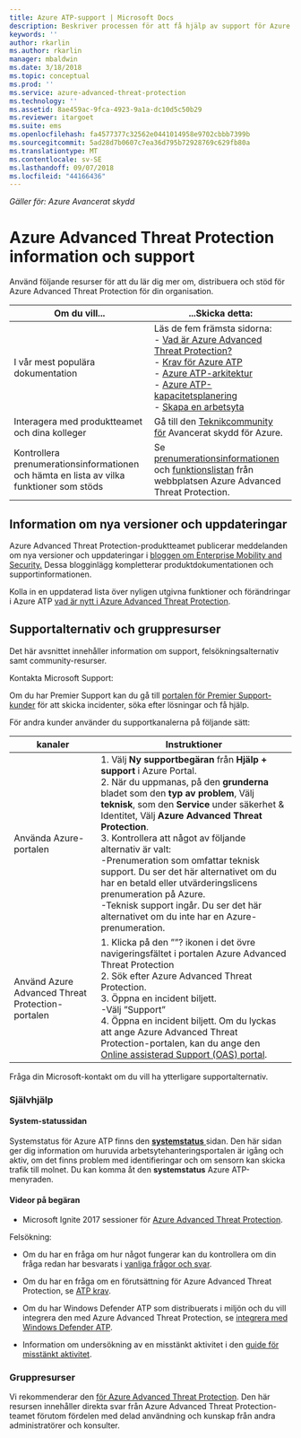 ```yaml
---
title: Azure ATP-support | Microsoft Docs
description: Beskriver processen för att få hjälp av support för Azure ATP.
keywords: ''
author: rkarlin
ms.author: rkarlin
manager: mbaldwin
ms.date: 3/18/2018
ms.topic: conceptual
ms.prod: ''
ms.service: azure-advanced-threat-protection
ms.technology: ''
ms.assetid: 8ae459ac-9fca-4923-9a1a-dc10d5c50b29
ms.reviewer: itargoet
ms.suite: ems
ms.openlocfilehash: fa4577377c32562e0441014958e9702cbbb7399b
ms.sourcegitcommit: 5ad28d7b0607c7ea36d795b72928769c629fb80a
ms.translationtype: MT
ms.contentlocale: sv-SE
ms.lasthandoff: 09/07/2018
ms.locfileid: "44166436"
---
```

*Gäller för: Azure Avancerat skydd*


# <a name="azure-advanced-threat-protection-information-and-support"></a>Azure Advanced Threat Protection information och support 


Använd följande resurser för att du lär dig mer om, distribuera och stöd för Azure Advanced Threat Protection för din organisation.

|Om du vill...|...Skicka detta:|
|----|----|
|I vår mest populära dokumentation|Läs de fem främsta sidorna:<br>- [Vad är Azure Advanced Threat Protection?](what-is-atp.md)<br>- [Krav för Azure ATP](atp-prerequisites.md)<br>- [Azure ATP-arkitektur](atp-architecture.md)<br>- [Azure ATP-kapacitetsplanering](atp-capacity-planning.md)<br>- [Skapa en arbetsyta](install-atp-step1.md)|
|Interagera med produktteamet och dina kolleger|Gå till den [Teknikcommunity för](https://techcommunity.microsoft.com/t5/Azure-Advanced-Threat-Protection/bd-p/AzureAdvancedThreatProtection) Avancerat skydd för Azure.|
|Kontrollera prenumerationsinformationen och hämta en lista av vilka funktioner som stöds|Se [prenumerationsinformationen](https://www.microsoft.com/cloud-platform/azure-information-protection-pricing) och [funktionslistan](https://www.microsoft.com/cloud-platform/azure-information-protection-features) från webbplatsen Azure Advanced Threat Protection.|

## <a name="information-about-new-releases-and-updates"></a>Information om nya versioner och uppdateringar

Azure Advanced Threat Protection-produktteamet publicerar meddelanden om nya versioner och uppdateringar i [bloggen om Enterprise Mobility and Security.](https://cloudblogs.microsoft.com/enterprisemobility/author/microsoft-advanced-threat-analytics-team/)
Dessa blogginlägg kompletterar produktdokumentationen och supportinformationen.

Kolla in en uppdaterad lista över nyligen utgivna funktioner och förändringar i Azure ATP [vad är nytt i Azure Advanced Threat Protection](atp-whats-new.md).

## <a name="support-options-and-community-resources"></a>Supportalternativ och gruppresurser

Det här avsnittet innehåller information om support, felsökningsalternativ samt community-resurser.

Kontakta Microsoft Support:

Om du har Premier Support kan du gå till [portalen för Premier Support-kunder](https://premier.microsoft.com/) för att skicka incidenter, söka efter lösningar och få hjälp.

För andra kunder använder du supportkanalerna på följande sätt:

| kanaler|Instruktioner|
|------|-----|
|Använda Azure-portalen|1. Välj **Ny supportbegäran** från **Hjälp + support** i Azure Portal. <br>2. När du uppmanas, på den **grunderna** bladet som den **typ av problem**, Välj **teknisk**, som den **Service** under säkerhet & Identitet, Välj **Azure Advanced Threat Protection**. <br>3. Kontrollera att något av följande alternativ är valt:<br>-Prenumeration som omfattar teknisk support. Du ser det här alternativet om du har en betald eller utvärderingslicens prenumeration på Azure.<br>-Teknisk support ingår. Du ser det här alternativet om du inte har en Azure-prenumeration.|
|Använd Azure Advanced Threat Protection-portalen| 1. Klicka på den ””? ikonen i det övre navigeringsfältet i portalen Azure Advanced Threat Protection<br>2. Sök efter Azure Advanced Threat Protection.<br>3. Öppna en incident biljett.<br>-Välj ”Support”<br>4. Öppna en incident biljett. Om du lyckas att ange Azure Advanced Threat Protection-portalen, kan du ange den [Online assisterad Support (OAS) portal](https://support.microsoft.com/assistedsupportproducts). |

Fråga din Microsoft-kontakt om du vill ha ytterligare supportalternativ.

### <a name="self-help"></a>Självhjälp

#### <a name="system-status-page"></a>System-statussidan 

Systemstatus för Azure ATP finns den [ **systemstatus** ](https://health.atp.azure.com/) sidan. Den här sidan ger dig information om huruvida arbetsytehanteringsportalen är igång och aktiv, om det finns problem med identifieringar och om sensorn kan skicka trafik till molnet. Du kan komma åt den **systemstatus** Azure ATP-menyraden.

#### <a name="on-demand-videos"></a>Videor på begäran

- Microsoft Ignite 2017 sessioner för [Azure Advanced Threat Protection](https://myignite.microsoft.com/sessions/53476?source=sessions).

Felsökning:

- Om du har en fråga om hur något fungerar kan du kontrollera om din fråga redan har besvarats i [vanliga frågor och svar](atp-technical-faq.md).

- Om du har en fråga om en förutsättning för Azure Advanced Threat Protection, se [ATP krav](atp-prerequisites.md).

- Om du har Windows Defender ATP som distribuerats i miljön och du vill integrera den med Azure Advanced Threat Protection, se [integrera med Windows Defender ATP](integrate-wd-atp.md).

- Information om undersökning av en misstänkt aktivitet i den [guide för misstänkt aktivitet](suspicious-activity-guide.md).

### <a name="community-resources"></a>Gruppresurser

Vi rekommenderar den [för Azure Advanced Threat Protection](https://www.yammer.com/AskIPTeam). Den här resursen innehåller direkta svar från Azure Advanced Threat Protection-teamet förutom fördelen med delad användning och kunskap från andra administratörer och konsulter.
